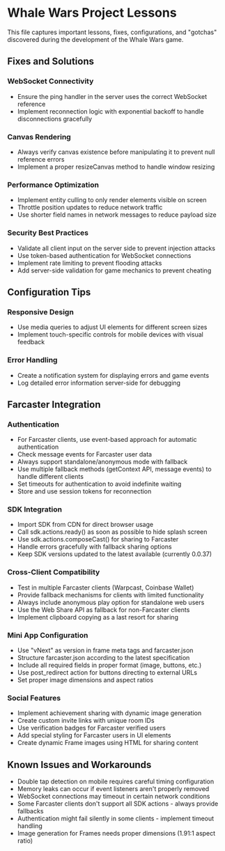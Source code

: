 # Whale Wars Project Lessons

This file captures important lessons, fixes, configurations, and "gotchas" discovered during the development of the Whale Wars game.

## Fixes and Solutions

### WebSocket Connectivity
- Ensure the ping handler in the server uses the correct WebSocket reference
- Implement reconnection logic with exponential backoff to handle disconnections gracefully

### Canvas Rendering
- Always verify canvas existence before manipulating it to prevent null reference errors
- Implement a proper resizeCanvas method to handle window resizing

### Performance Optimization
- Implement entity culling to only render elements visible on screen
- Throttle position updates to reduce network traffic
- Use shorter field names in network messages to reduce payload size

### Security Best Practices
- Validate all client input on the server side to prevent injection attacks
- Use token-based authentication for WebSocket connections
- Implement rate limiting to prevent flooding attacks
- Add server-side validation for game mechanics to prevent cheating

## Configuration Tips

### Responsive Design
- Use media queries to adjust UI elements for different screen sizes
- Implement touch-specific controls for mobile devices with visual feedback

### Error Handling
- Create a notification system for displaying errors and game events
- Log detailed error information server-side for debugging

## Farcaster Integration

### Authentication
- For Farcaster clients, use event-based approach for automatic authentication
- Check message events for Farcaster user data
- Always support standalone/anonymous mode with fallback
- Use multiple fallback methods (getContext API, message events) to handle different clients
- Set timeouts for authentication to avoid indefinite waiting
- Store and use session tokens for reconnection

### SDK Integration
- Import SDK from CDN for direct browser usage
- Call sdk.actions.ready() as soon as possible to hide splash screen
- Use sdk.actions.composeCast() for sharing to Farcaster
- Handle errors gracefully with fallback sharing options
- Keep SDK versions updated to the latest available (currently 0.0.37)

### Cross-Client Compatibility
- Test in multiple Farcaster clients (Warpcast, Coinbase Wallet)
- Provide fallback mechanisms for clients with limited functionality
- Always include anonymous play option for standalone web users
- Use the Web Share API as fallback for non-Farcaster clients
- Implement clipboard copying as a last resort for sharing

### Mini App Configuration
- Use "vNext" as version in frame meta tags and farcaster.json
- Structure farcaster.json according to the latest specification
- Include all required fields in proper format (image, buttons, etc.)
- Use post_redirect action for buttons directing to external URLs
- Set proper image dimensions and aspect ratios

### Social Features
- Implement achievement sharing with dynamic image generation
- Create custom invite links with unique room IDs
- Use verification badges for Farcaster verified users
- Add special styling for Farcaster users in UI elements
- Create dynamic Frame images using HTML for sharing content

## Known Issues and Workarounds

- Double tap detection on mobile requires careful timing configuration
- Memory leaks can occur if event listeners aren't properly removed
- WebSocket connections may timeout in certain network conditions
- Some Farcaster clients don't support all SDK actions - always provide fallbacks
- Authentication might fail silently in some clients - implement timeout handling
- Image generation for Frames needs proper dimensions (1.91:1 aspect ratio) 